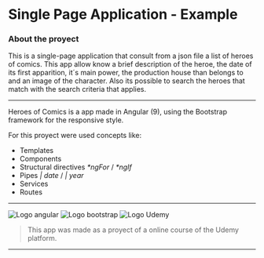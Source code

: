 # Single Page Application - Example

### About the proyect

This is a single-page application that consult from a json file a list of heroes of comics. This app allow know a brief description of the heroe, the date of its first apparition, it´s main power, the production house than belongs to and an image of the character.
Also its possible to search the heroes that match with the search criteria that applies.

***

Heroes of Comics is a app made in Angular (9), using the Bootstrap framework for the responsive style.

For this proyect were used concepts like:
- Templates
- Components
- Structural directives _*ngFor_ / _*ngIf_
- Pipes _| date_ / _| year_
- Services
- Routes


***

![Logo angular](https://cdn.iconscout.com/icon/free/png-256/angular-3-226070.png) ![Logo bootstrap](https://cdn.iconscout.com/icon/free/png-256/bootstrap-7-1175254.png) ![Logo Udemy](https://pbs.twimg.com/profile_images/1251141687000264704/U6aXex47_400x400.png)


>This app was made as a proyect of a online course of the Udemy platform.



***
